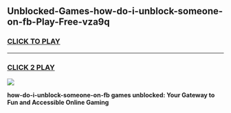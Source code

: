 
## Unblocked-Games-how-do-i-unblock-someone-on-fb-Play-Free-vza9q
<h3>
<a href="https://premium76.site?title=how-do-i-unblock-someone-on-fb&ref=12A">CLICK TO PLAY</a></h3>
<hr>

<h3>
<a href="https://premium76.site?title=how-do-i-unblock-someone-on-fb&ref=12A">CLICK 2 PLAY</a>
  
</h3>

<a href="https://premium76.site?title=how-do-i-unblock-someone-on-fb&ref=12A"><img src="https://clearcache.store/games.png"></a>


**how-do-i-unblock-someone-on-fb games unblocked: Your Gateway to Fun and Accessible Online Gaming**
